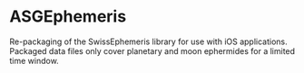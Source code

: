 # ASGEphemeris
Re-packaging of the SwissEphemeris library for use with iOS applications. Packaged data files only cover planetary and moon ephermides for a limited time window.

